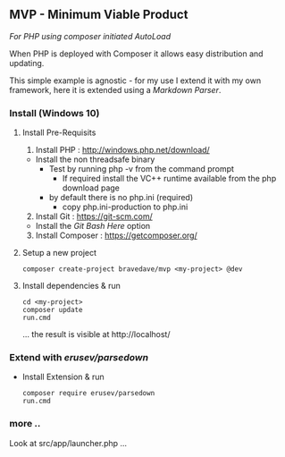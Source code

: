 ## MVP - Minimum Viable Product
 _For PHP using composer initiated AutoLoad_

When PHP is deployed with Composer it allows easy distribution and updating.

This simple example is agnostic - for my use I extend it with my own framework, here it is extended using a _Markdown Parser_.

### Install (Windows 10)
1. Install Pre-Requisits
   1. Install PHP : http://windows.php.net/download/
     * Install the non threadsafe binary
       * Test by running php -v from the command prompt
         * If required install the VC++ runtime available from the php download page
       * by default there is no php.ini (required)
         * copy php.ini-production to php.ini

   2. Install Git : https://git-scm.com/
     * Install the *Git Bash Here* option
   3. Install Composer : https://getcomposer.org/

2. Setup a new project
   ```
   composer create-project bravedave/mvp <my-project> @dev
   ```

2. Install dependencies &amp; run
   ```
   cd <my-project>
   composer update
   run.cmd
   ```

   ... the result is visible at http://localhost/

### Extend with _erusev/parsedown_
* Install Extension &amp; run
   ```
   composer require erusev/parsedown
   run.cmd
   ```

### more ..
Look at src/app/launcher.php ...

